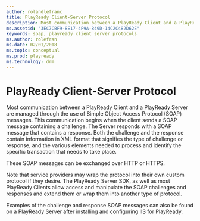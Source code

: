 ```yaml
---
author: rolandlefranc
title: PlayReady Client-Server Protocol
description: Most communication between a PlayReady Client and a PlayReady Server are managed through the use of Simple Object Access Protocol (SOAP) messages.
ms.assetid: "3EC7CBF9-8E17-4F9A-849D-14C2C482D62E"
keywords: soap, playready client server protocols
ms.author: rolefran
ms.date: 02/01/2018
ms.topic: conceptual
ms.prod: playready
ms.technology: drm
---
```


# PlayReady Client-Server Protocol


Most communication between a PlayReady Client and a PlayReady Server are managed through the use of Simple Object Access Protocol (SOAP) messages. This communication begins when the client sends a SOAP message containing a challenge. The Server responds with a SOAP message that contains a response. Both the challenge and the response contain information in XML format that signifies the type of challenge or response, and the various elements needed to process and identify the specific transaction that needs to take place.

These SOAP messages can be exchanged over HTTP or HTTPS.

Note that service providers may wrap the protocol into their own custom protocol if they desire. The PlayReady Server SDK, as well as most PlayReady Clients allow access and manipulate the SOAP challenges and responses and extend them or wrap them into another type of protocol.


Examples of the challenge and response SOAP messages can also be found on a PlayReady Server after installing and configuring IIS for PlayReady.

